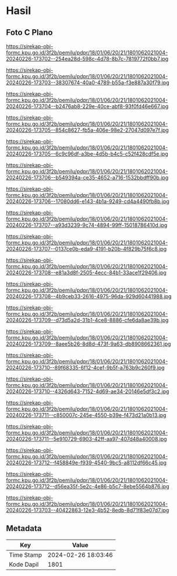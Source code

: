 # Hasil

## Foto C Plano

https://sirekap-obj-formc.kpu.go.id/3f2b/pemilu/pdpr/18/01/06/20/21/1801062021004-20240226-173702--254ea28d-598c-4d78-8b7c-7819772f0bb7.jpg

https://sirekap-obj-formc.kpu.go.id/3f2b/pemilu/pdpr/18/01/06/20/21/1801062021004-20240226-173703--38307674-40a0-4789-b55a-f3e887a30f79.jpg

https://sirekap-obj-formc.kpu.go.id/3f2b/pemilu/pdpr/18/01/06/20/21/1801062021004-20240226-173704--b2476ab8-229e-40ce-abf8-93f0fd46e667.jpg

https://sirekap-obj-formc.kpu.go.id/3f2b/pemilu/pdpr/18/01/06/20/21/1801062021004-20240226-173705--854c8627-fb5a-406e-98e2-27047d097e7f.jpg

https://sirekap-obj-formc.kpu.go.id/3f2b/pemilu/pdpr/18/01/06/20/21/1801062021004-20240226-173705--6c9c96df-a3be-4d5b-b4c5-c52f428cdf5e.jpg

https://sirekap-obj-formc.kpu.go.id/3f2b/pemilu/pdpr/18/01/06/20/21/1801062021004-20240226-173706--b549394a-ce35-4652-a716-1532bbdff90b.jpg

https://sirekap-obj-formc.kpu.go.id/3f2b/pemilu/pdpr/18/01/06/20/21/1801062021004-20240226-173706--17080dd6-e143-4b1a-9249-cd4a4490fb8b.jpg

https://sirekap-obj-formc.kpu.go.id/3f2b/pemilu/pdpr/18/01/06/20/21/1801062021004-20240226-173707--a93d3239-9c74-4894-99ff-15018786410d.jpg

https://sirekap-obj-formc.kpu.go.id/3f2b/pemilu/pdpr/18/01/06/20/21/1801062021004-20240226-173707--0137ce0b-eda9-4191-b20b-4f829b75f6c8.jpg

https://sirekap-obj-formc.kpu.go.id/3f2b/pemilu/pdpr/18/01/06/20/21/1801062021004-20240226-173708--e81a3d8f-2505-4ecc-84b1-33ace1f29406.jpg

https://sirekap-obj-formc.kpu.go.id/3f2b/pemilu/pdpr/18/01/06/20/21/1801062021004-20240226-173708--4b9ceb33-2616-4975-96da-929d60441988.jpg

https://sirekap-obj-formc.kpu.go.id/3f2b/pemilu/pdpr/18/01/06/20/21/1801062021004-20240226-173709--d73d5a2d-31b1-4ce8-8886-cfe6da8ae39b.jpg

https://sirekap-obj-formc.kpu.go.id/3f2b/pemilu/pdpr/18/01/06/20/21/1801062021004-20240226-173709--8aee5b26-8d8d-473f-9a63-db8908662361.jpg

https://sirekap-obj-formc.kpu.go.id/3f2b/pemilu/pdpr/18/01/06/20/21/1801062021004-20240226-173710--89f68335-6f12-4cef-9b5f-a763b9c260f9.jpg

https://sirekap-obj-formc.kpu.go.id/3f2b/pemilu/pdpr/18/01/06/20/21/1801062021004-20240226-173710--4326d643-7152-4d69-ae34-20146e5df3c2.jpg

https://sirekap-obj-formc.kpu.go.id/3f2b/pemilu/pdpr/18/01/06/20/21/1801062021004-20240226-173711--c850007c-245e-4550-b39e-f473d21a0b13.jpg

https://sirekap-obj-formc.kpu.go.id/3f2b/pemilu/pdpr/18/01/06/20/21/1801062021004-20240226-173711--5e910729-6903-42ff-aa97-407d48a40008.jpg

https://sirekap-obj-formc.kpu.go.id/3f2b/pemilu/pdpr/18/01/06/20/21/1801062021004-20240226-173712--f458849e-f939-4540-9bc5-a8112df66c45.jpg

https://sirekap-obj-formc.kpu.go.id/3f2b/pemilu/pdpr/18/01/06/20/21/1801062021004-20240226-173712--d56ea35f-5e2c-4e86-b5c7-8ebe5564b876.jpg

https://sirekap-obj-formc.kpu.go.id/3f2b/pemilu/pdpr/18/01/06/20/21/1801062021004-20240226-173703--40422863-12e3-4b52-8edb-8d71f83e07d7.jpg


## Metadata

| Key        | Value               |
| ---------- | ------------------- |
| Time Stamp | 2024-02-26 18:03:46 |
| Kode Dapil | 1801                |



